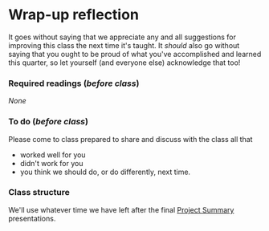 # Wrap-up reflection

It goes without saying that we appreciate any and all suggestions for improving this class the next time it's taught.  It _should_ also go without saying that you ought to be proud of what you've accomplished and learned this quarter, so let yourself (and everyone else) acknowledge that too!

### Required readings (_before class_)
_None_

### To do (_before class_)
Please come to class prepared to share and discuss with the class all that
- worked well for you
- didn't work for you
- you think we should do, or do differently, next time.

### Class structure
We'll use whatever time we have left after the final [Project Summary](../classes/ProjectSummary) presentations.
